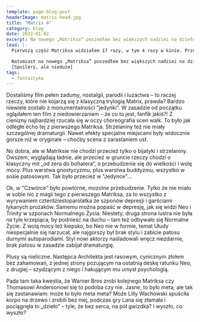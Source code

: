 ```yaml
---
template: page-blog-post
headerImage: matrix-head.jpg
title: "Matrix 4"
category: blog
date: 2022-01-02
excerpt: Na nowego „Matriksa” poszedłem bez większych nadziei na dzieło wybitne jak „jedynka”. A i tak się srodze zawiodłem.
lead: |-
  Pierwszą część Matriksa widziałem 17 razy, w tym 4 razy w kinie. Przed trzecim razem potrącił mnie samochód ale wstałem, otrzepałem się i poszedłem na seans. Bo to Matrix!

  Natomiast na nowego „Matriksa” poszedłem bez większych nadziei na dzieło tak wybitne jak „jedynka”. Szczególnie, że trailery sugerowały, że będzie po prostu „wincyj” wszystkiego, co było. No ale poszedłem, w pierwszym terminie bo i tak bym nie wytrzymał.
  [Spoilery, ale nieduże]
tags:
  - fantastyka
---
```


Dostaliśmy film pełen zadumy, nostalgii, parodii i luzactwa – to raczej rzeczy, które nie kojarzą się z klasyczną trylogią Matrix, prawda? Bardzo niewiele zostało z monumentalności "jedynki". W zasadzie od początku oglądałem ten film z niedowierzaniem - że co to jest, fanfik jakiś?! Z cienizny najbardziej rzucała się w oczy choreografia scen walk. To było jak odległe echo tej z pierwszego Matriksa. Strzelaniny też nie miały szczególnej dramaturgii. Nawet efekty specjalne miejscami były widocznie gorsze niż w oryginale – choćby scena z zarastaniem ust.

No dobra, ale w Matriksie nie chodzi przecież tylko o bijatyki i strzelaniny. Owszem, wyglądają ładnie, ale przecież w gruncie rzeczy chodzi o klasyczny mit „od zera do bohatera”, o przebudzenie się do wielkości i wolę mocy. Plus warstwa gnostycyzmu, plus warstwa buddyzmu, wszystko w sosie patosowym. Tak było przecież w "Jedynce"...

Ok, w "Czwórce" było powtórne, mozolne przebudzenie. Tylko że nie miało w sobie nic z magii tego z pierwszego Matriksa, za to wszystko z wyrywaniem czterdziestoparolatka ze szponów depresji i garściami łykanych prozaków. Samemu można popaść w depresję, jak się widzi Neo i Trinity w szponach Normalnego Życia. Niestety, druga strona lustra nie była na tyle krzepiąca, by podnieść na duchu – tam też odbywało się Normalne Życie. Z wolą mocy też kiepsko, bo Neo nie w formie, temat Ułudy niespecjalnie się narzucał, ale najgorszy był brak stylu i zabicie patosu durnymi autoparodiami. Styl nowi aktorzy naśladowali wręcz niezdarnie, brak patosu w zasadzie zabijał dramaturgię.

Plusy są nieliczne. Następca Architekta jest rasowym, cynicznym złolem bez zahamowań, z jednej strony pozującym na ostatnią deskę ratunku Neo, z drugiej – szydzącym z niego i hakującym mu umysł psychologią. 

Pada tam taka kwestia, że Warner Bros zrobi kolejnego Matriksa czy Thomasowi Andersonowi się to podoba czy nie. Jasne, to było meta, ale tak się zastanawiam: może to było meta meta? Może Lilly Wachowski spuściła korpo na drzewo i zrobili bez niej, podczas gry Lana się złamała i pociągnęła to „dzieło” – tyle, że bez serca, na pół gwizdka? I wyszło, co wyszło?
